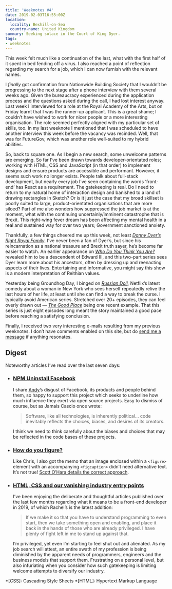 ```yaml
---
title: 'Weeknotes #4'
date: 2019-02-03T16:55:00Z
location:
  locality: Bexhill-on-Sea
  country-name: United Kingdom
summary: Seeking solace in the Court of King Dyer.
tags:
- weeknotes
---
```

This week felt much like a continuation of the last, what with the first half of it spent in bed fending off a virus. I also reached a point of reflection regarding my search for a job, which I can now furnish with the relevant names.

I *finally* got confirmation from Nationwide Building Society that I wouldn’t be progressing to the next stage after a phone interview with them several weeks ago. Given the bureaucracy experienced during the application process and the questions asked during the call, I had lost interest anyway. Last week I interviewed for a role at the Royal Academy of the Arts, but on Friday learnt that I was the runner-up applicant. This is a great shame; I couldn’t have wished to work for nicer people or a more interesting organisation. The role seemed perfectly aligned with my particular set of skills, too. In my last weeknote I mentioned that I was scheduled to have another interview this week before the vacancy was recinded. Well, that was for FutureGov, which was another role well-suited to my hybrid abilities.

So, back to square one. As I begin a new search, some unwelcome patterns are emerging. So far I’ve been drawn towards developer-orientated roles; working with HTML, CSS and JavaScript (in that order) to implement designs and ensure products are accessible and performant. However, it seems such work no longer exists. People talk about full-stack development, but nearly every job I’ve seen containing the words ‘front-end’ has React as a requirement. The gatekeeping is real. Do I need to return to my natural home of interaction design and banished to a land of drawing rectangles in Sketch? Or is it just the case that my broad skillset is poorly suited to large, product-orientated organisations that are more siloed? Part of me also wonders how suppressed the job market is at the moment, what with the continuing uncertainly/imminent catastrophe that is Brexit. This right-wing fever dream has been affecting my mental health in a real and sustained way for over two years; Government sanctioned anxiety.

Thankfully, a few things cheered me up this week, not least <cite>[Danny Dyer’s Right Royal Family][1]</cite>. I’ve never been a fan of Dyer’s, but since his reincarnation as a national treasure and Brexit truth sayer, he’s become far easier to watch. An earlier appearance on <cite>[Who Do You Think You Are?][2]</cite> revealed him to be a descendent of Edward III, and this two-part series sees Dyer learn more about his ancestors, often by dressing up and reenacting aspects of their lives. Entertaining and informative, you might say this show is a modern interpretation of Reithian values.

Yesterday being Groundhog Day, I binged on <cite>[Russian Doll][3]</cite>, Netflix’s latest comedy about a woman in New York who sees herself repeatedly relive the last hours of her life, at least until she can find a way to break the curse. I typically avoid American series. Stretched over 20+ episodes, they can feel overly drawn out — <cite>[The Good Place][4]</cite> being one recent example. That this series is just eight episodes long meant the story maintained a good pace before reaching a satisfying conclusion.

Finally, I received two very interesting e-mails resulting from my previous weeknotes. I don’t have comments enabled on this site, but do [send me a message][5] if anything resonates.

## Digest

Noteworthy articles I’ve read over the last seven days:

* ### [NPM Uninstall Facebook][6]

    I share [Andy][7]’s disgust of Facebook, its products and people behind them, so happy to support this project which seeks to underline how much influence they exert via open source projects. Easy to dismiss of course, but as Jamais Cascio once wrote:

    > Software, like all technologies, is inherently political… code inevitably reflects the choices, biases, and desires of its creators.

    I think we need to think carefully about the biases and choices that may be reflected in the code bases of these projects.

* ### [How do you figure?][8]

    Like Chris, I also got the memo that an image enclosed within a `<figure>` element with an accompanying `<figcaption>` didn’t need alternative text. It’s not true! [Scott O’Hara details the correct approach][9].

* ### [HTML, CSS and our vanishing industry entry points][10]

    I’ve been enjoying the deliberate and thoughtful articles published over the last few months regarding what it means to be a front-end developer in 2019, of which Rachel’s is the latest addition:

    > If we make it so that you have to understand programming to even start, then we take something open and enabling, and place it back in the hands of those who are already privileged. I have plenty of fight left in me to stand up against that.

    I’m privileged, yet even I’m starting to feel shut out and alienated. As my job search will attest, an entire swath of my profession is being diminished by the apparent needs of programmers, engineers and the business models that support them. Frustrating on a personal level, but also infuriating when you consider how such gatekeeping is limiting welcome attempts to diversify our industry.

[1]: https://www.bbc.co.uk/programmes/b0c154pd
[2]: https://www.bbc.co.uk/programmes/b083wt14
[3]: https://www.netflix.com/title/80211627
[4]: https://en.wikipedia.org/wiki/The_Good_Place
[5]: /contact/
[6]: https://npm-uninstall-facebook.com
[7]: https://andy-bell.design/
[8]: https://css-tricks.com/how-do-you-figure/
[9]: https://www.scottohara.me/blog/2019/01/21/how-do-you-figure.html
[10]: https://rachelandrew.co.uk/archives/2019/01/30/html-css-and-our-vanishing-industry-entry-points/

*[CSS]: Cascading Style Sheets
*[HTML]: Hypertext Markup Language

